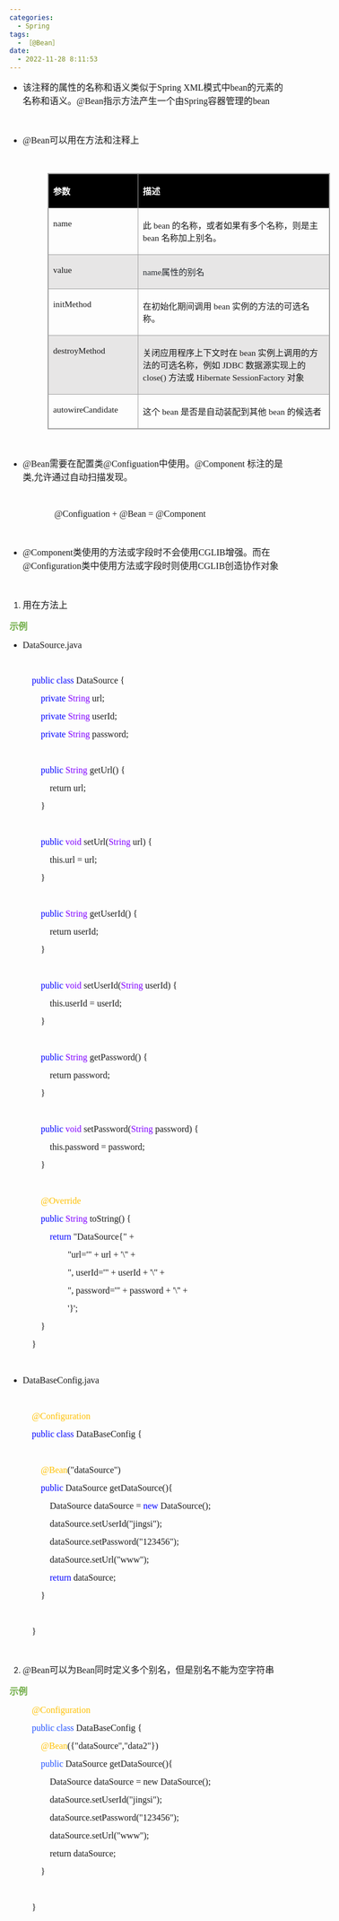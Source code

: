 ```yaml
---
categories:
  - Spring
tags:
  - ［@Bean］
date:
  - 2022-11-28 8:11:53
---
```


<ul style="list-style-type:disc">
    <li><span style="font-size:12.0pt"><span
                style="font-family:&quot;Microsoft YaHei UI&quot;">该注释的属性的名称和语义类似于</span></span><span
            style="font-size:12.0pt"><span style="font-family:&quot;Comic Sans MS&quot;">Spring XML</span></span><span
            style="font-size:12.0pt"><span style="font-family:&quot;Microsoft YaHei UI&quot;">模式中</span></span><span
            style="font-size:12.0pt"><span style="font-family:&quot;Comic Sans MS&quot;">bean</span></span><span
            style="font-size:12.0pt"><span
                style="font-family:&quot;Microsoft YaHei UI&quot;">的元素的名称和语义。</span></span><span
            style="font-size:12.0pt"><span style="font-family:&quot;Comic Sans MS&quot;">@Bean</span></span><span
            style="font-size:12.0pt"><span
                style="font-family:&quot;Microsoft YaHei UI&quot;">指示方法产生一个由</span></span><span
            style="font-size:12.0pt"><span style="font-family:&quot;Comic Sans MS&quot;">Spring</span></span><span
            style="font-size:12.0pt"><span style="font-family:&quot;Microsoft YaHei UI&quot;">容器管理的</span></span><span
            style="font-size:12.0pt"><span style="font-family:&quot;Comic Sans MS&quot;">bean</span></span></li>
</ul>
<p><span style="font-size:12.0pt"><span style="font-family:&quot;Comic Sans MS&quot;">&nbsp;</span></span></p>
<ul style="list-style-type:disc">
    <li><span style="font-size:12.0pt"><span style="font-family:&quot;Comic Sans MS&quot;">@Bean</span></span><span
            style="font-size:12.0pt"><span style="font-family:&quot;Microsoft YaHei UI&quot;">可以用在方法和注释上</span></span>
    </li>
</ul>
<p><span style="font-size:12.0pt"><span style="font-family:&quot;Comic Sans MS&quot;">&nbsp;</span></span></p>
<table summary="" cellspacing="0"
    style="border-collapse:collapse; border-color:#a3a3a3; border-style:solid; border-width:1px; margin-left:68px"
    class=" cke_show_border">
    <tbody>
        <tr>
            <td
                style="background-color:black; border-bottom:1px solid #a3a3a3; border-left:1px solid #a3a3a3; border-right:1px solid #a3a3a3; border-top:1px solid #a3a3a3; vertical-align:top; width:1.7701in">
                <p><span style="font-size:11.5pt"><span style="font-family:&quot;Microsoft YaHei UI&quot;"><span
                                style="color:white"><strong>参数</strong></span></span></span></p>
            </td>
            <td
                style="background-color:black; border-bottom:1px solid #a3a3a3; border-left:1px solid #a3a3a3; border-right:1px solid #a3a3a3; border-top:1px solid #a3a3a3; vertical-align:top; width:5.6576in">
                <p><span style="font-size:11.5pt"><span style="font-family:&quot;Microsoft YaHei UI&quot;"><span
                                style="color:white"><strong>描述</strong></span></span></span></p>
            </td>
        </tr>
        <tr>
            <td
                style="border-bottom:1px solid #a3a3a3; border-left:1px solid #a3a3a3; border-right:1px solid #a3a3a3; border-top:1px solid #a3a3a3; vertical-align:top; width:1.7701in">
                <p><span style="font-size:11.5pt"><span style="font-family:&quot;Comic Sans MS&quot;">name</span></span>
                </p>
            </td>
            <td
                style="border-bottom:1px solid #a3a3a3; border-left:1px solid #a3a3a3; border-right:1px solid #a3a3a3; border-top:1px solid #a3a3a3; vertical-align:top; width:5.6576in">
                <p><span style="font-size:11.5pt"><span style="font-family:&quot;Microsoft YaHei UI&quot;">此</span><span
                            style="font-family:&quot;Comic Sans MS&quot;"> bean </span><span
                            style="font-family:&quot;Microsoft YaHei UI&quot;">的名称，或者如果有多个名称，则是主</span><span
                            style="font-family:&quot;Comic Sans MS&quot;"> bean </span><span
                            style="font-family:&quot;Microsoft YaHei UI&quot;">名称加上别名。</span></span></p>
            </td>
        </tr>
        <tr>
            <td
                style="background-color:#e7e6e6; border-bottom:1px solid #a3a3a3; border-left:1px solid #a3a3a3; border-right:1px solid #a3a3a3; border-top:1px solid #a3a3a3; vertical-align:top; width:1.7701in">
                <p><span style="font-size:11.5pt"><span
                            style="font-family:&quot;Comic Sans MS&quot;">value</span></span></p>
            </td>
            <td
                style="background-color:#e7e6e6; border-bottom:1px solid #a3a3a3; border-left:1px solid #a3a3a3; border-right:1px solid #a3a3a3; border-top:1px solid #a3a3a3; vertical-align:top; width:5.6576in">
                <p><span style="font-size:11.5pt"><span style="color:#24292e"><span
                                style="font-family:&quot;Comic Sans MS&quot;">name</span><span
                                style="font-family:&quot;Microsoft YaHei UI&quot;">属性的别名</span></span></span></p>
            </td>
        </tr>
        <tr>
            <td
                style="border-bottom:1px solid #a3a3a3; border-left:1px solid #a3a3a3; border-right:1px solid #a3a3a3; border-top:1px solid #a3a3a3; vertical-align:top; width:1.7701in">
                <p><span style="font-size:11.5pt"><span
                            style="font-family:&quot;Comic Sans MS&quot;">initMethod</span></span></p>
            </td>
            <td
                style="border-bottom:1px solid #a3a3a3; border-left:1px solid #a3a3a3; border-right:1px solid #a3a3a3; border-top:1px solid #a3a3a3; vertical-align:top; width:5.6576in">
                <p><span style="font-size:11.5pt"><span
                            style="font-family:&quot;Microsoft YaHei UI&quot;">在初始化期间调用</span><span
                            style="font-family:&quot;Comic Sans MS&quot;"> bean </span><span
                            style="font-family:&quot;Microsoft YaHei UI&quot;">实例的方法的可选名称。</span></span></p>
            </td>
        </tr>
        <tr>
            <td
                style="background-color:#e7e6e6; border-bottom:1px solid #a3a3a3; border-left:1px solid #a3a3a3; border-right:1px solid #a3a3a3; border-top:1px solid #a3a3a3; vertical-align:top; width:1.7701in">
                <p><span style="font-size:11.5pt"><span
                            style="font-family:&quot;Comic Sans MS&quot;">destroyMethod</span></span></p>
            </td>
            <td
                style="background-color:#e7e6e6; border-bottom:1px solid #a3a3a3; border-left:1px solid #a3a3a3; border-right:1px solid #a3a3a3; border-top:1px solid #a3a3a3; vertical-align:top; width:5.727in">
                <p><span style="font-size:11.5pt"><span
                            style="font-family:&quot;Microsoft YaHei UI&quot;">关闭应用程序上下文时在</span><span
                            style="font-family:&quot;Comic Sans MS&quot;"> bean </span><span
                            style="font-family:&quot;Microsoft YaHei UI&quot;">实例上调用的方法的可选名称，例如</span><span
                            style="font-family:&quot;Comic Sans MS&quot;"> JDBC </span><span
                            style="font-family:&quot;Microsoft YaHei UI&quot;">数据源实现上的</span><span
                            style="font-family:&quot;Comic Sans MS&quot;"> close() </span><span
                            style="font-family:&quot;Microsoft YaHei UI&quot;">方法或</span><span
                            style="font-family:&quot;Comic Sans MS&quot;"> Hibernate SessionFactory </span><span
                            style="font-family:&quot;Microsoft YaHei UI&quot;">对象</span></span></p>
            </td>
        </tr>
        <tr>
            <td
                style="border-bottom:1px solid #a3a3a3; border-left:1px solid #a3a3a3; border-right:1px solid #a3a3a3; border-top:1px solid #a3a3a3; vertical-align:top; width:1.7701in">
                <p><span style="font-size:11.5pt"><span
                            style="font-family:&quot;Comic Sans MS&quot;">autowireCandidate</span></span></p>
            </td>
            <td
                style="border-bottom:1px solid #a3a3a3; border-left:1px solid #a3a3a3; border-right:1px solid #a3a3a3; border-top:1px solid #a3a3a3; vertical-align:top; width:5.6576in">
                <p><span style="font-size:11.5pt"><span
                            style="font-family:&quot;Microsoft YaHei UI&quot;">这个</span><span
                            style="font-family:&quot;Comic Sans MS&quot;"> bean </span><span
                            style="font-family:&quot;Microsoft YaHei UI&quot;">是否是自动装配到其他</span><span
                            style="font-family:&quot;Comic Sans MS&quot;"> bean </span><span
                            style="font-family:&quot;Microsoft YaHei UI&quot;">的候选者</span></span></p>
            </td>
        </tr>
    </tbody>
</table>
<p><span style="font-size:12.0pt"><span style="font-family:&quot;Comic Sans MS&quot;">&nbsp;</span></span></p>
<ul style="list-style-type:disc">
    <li><span style="font-size:12.0pt"><span style="font-family:&quot;Comic Sans MS&quot;">@Bean</span></span><span
            style="font-size:12.0pt"><span style="font-family:&quot;Microsoft YaHei UI&quot;">需要在配置类</span></span><span
            style="font-size:12.0pt"><span
                style="font-family:&quot;Comic Sans MS&quot;">@Configuation</span></span><span
            style="font-size:12.0pt"><span style="font-family:&quot;Microsoft YaHei UI&quot;">中使用。</span></span><span
            style="font-size:12.0pt"><span style="font-family:&quot;Comic Sans MS&quot;">@Component </span></span><span
            style="font-size:12.0pt"><span style="font-family:&quot;Microsoft YaHei UI&quot;">标注的是类</span></span><span
            style="font-size:12.0pt"><span style="font-family:&quot;Comic Sans MS&quot;">,</span></span><span
            style="font-size:12.0pt"><span style="font-family:&quot;Microsoft YaHei UI&quot;">允许通过自动扫描发现。</span></span>
    </li>
</ul>
<p><span style="font-size:12.0pt"><span style="font-family:&quot;Microsoft YaHei UI&quot;">&nbsp;</span></span></p>
<p style="margin-left: 80px;"><span style="font-size:12.0pt"><span
            style="font-family:&quot;Comic Sans MS&quot;">@Configuation + @Bean = @Component</span></span></p>
<p><span style="font-size:12.0pt"><span style="font-family:&quot;Comic Sans MS&quot;">&nbsp;</span></span></p>
<ul style="list-style-type:disc">
    <li><span style="font-size:12.0pt"><span style="font-family:&quot;Comic Sans MS&quot;">@Component</span></span><span
            style="font-size:12.0pt"><span
                style="font-family:&quot;Microsoft YaHei UI&quot;">类使用的方法或字段时不会使用</span></span><span
            style="font-size:12.0pt"><span style="font-family:&quot;Comic Sans MS&quot;">CGLIB</span></span><span
            style="font-size:12.0pt"><span style="font-family:&quot;Microsoft YaHei UI&quot;">增强。而在</span></span><span
            style="font-size:12.0pt"><span
                style="font-family:&quot;Comic Sans MS&quot;">@Configuration</span></span><span
            style="font-size:12.0pt"><span
                style="font-family:&quot;Microsoft YaHei UI&quot;">类中使用方法或字段时则使用</span></span><span
            style="font-size:12.0pt"><span style="font-family:&quot;Comic Sans MS&quot;">CGLIB</span></span><span
            style="font-size:12.0pt"><span style="font-family:&quot;Microsoft YaHei UI&quot;">创造协作对象</span></span></li>
</ul>
<p><span style="font-size:12.0pt"><span style="font-family:&quot;Comic Sans MS&quot;">&nbsp;</span></span></p>
<ol style="list-style-type:decimal">
    <li value="1"><span style="font-size:12.0pt"><span
                style="font-family:&quot;Microsoft YaHei UI&quot;">用在方法上</span></span></li>
</ol>
<p><span style="font-size:12.0pt"><span style="font-family:&quot;Microsoft YaHei UI&quot;"><span
                style="color:#70ad47"><strong>示例</strong></span></span></span></p>
<ul style="list-style-type:disc">
    <li><span style="font-size:12.0pt"><span style="font-family:&quot;Comic Sans MS&quot;">DataSource</span></span><span
            style="font-size:12.0pt"><span style="font-family:&quot;Comic Sans MS&quot;">.java</span></span></li>
</ul>
<p><span style="font-size:12.0pt"><span style="font-family:&quot;Comic Sans MS&quot;"></span></span><br></p>
<p style="margin-left: 40px;"><span style="font-size:12.0pt"><span style="font-family:&quot;Comic Sans MS&quot;"><span
                style="color:blue">public class</span> DataSource {</span></span></p>
<p style="margin-left: 40px;"><span style="font-size:12.0pt"><span
            style="font-family:&quot;Comic Sans MS&quot;">&nbsp;&nbsp;&nbsp; <span style="color:blue">private
            </span><span style="color:#8000ff">String</span> url;</span></span></p>
<p style="margin-left: 40px;"><span style="font-size:12.0pt"><span
            style="font-family:&quot;Comic Sans MS&quot;">&nbsp;&nbsp;&nbsp; <span style="color:blue">private
            </span><span style="color:#8000ff">String</span> userId;</span></span></p>
<p style="margin-left: 40px;"><span style="font-size:12.0pt"><span
            style="font-family:&quot;Comic Sans MS&quot;">&nbsp;&nbsp;&nbsp; <span style="color:blue">private
            </span><span style="color:#8000ff">String</span> password;</span></span></p>
<p style="margin-left: 40px;"><span style="font-size:12.0pt"><span
            style="font-family:&quot;Comic Sans MS&quot;">&nbsp;</span></span></p>
<p style="margin-left: 40px;"><span style="font-size:12.0pt"><span
            style="font-family:&quot;Comic Sans MS&quot;">&nbsp;&nbsp;&nbsp; <span style="color:blue">public
            </span><span style="color:#8000ff">String</span> getUrl() {</span></span></p>
<p style="margin-left: 40px;"><span style="font-size:12.0pt"><span
            style="font-family:&quot;Comic Sans MS&quot;">&nbsp;&nbsp;&nbsp;&nbsp;&nbsp;&nbsp;&nbsp; return
            url;</span></span></p>
<p style="margin-left: 40px;"><span style="font-size:12.0pt"><span
            style="font-family:&quot;Comic Sans MS&quot;">&nbsp;&nbsp;&nbsp; }</span></span></p>
<p style="margin-left: 40px;"><span style="font-size:12.0pt"><span
            style="font-family:&quot;Comic Sans MS&quot;">&nbsp;</span></span></p>
<p style="margin-left: 40px;"><span style="font-size:12.0pt"><span
            style="font-family:&quot;Comic Sans MS&quot;">&nbsp;&nbsp;&nbsp; <span style="color:blue">public
            </span><span style="color:#8000ff">void</span> setUrl(<span style="color:#8000ff">String</span> url)
            {</span></span></p>
<p style="margin-left: 40px;"><span style="font-size:12.0pt"><span
            style="font-family:&quot;Comic Sans MS&quot;">&nbsp;&nbsp;&nbsp;&nbsp;&nbsp;&nbsp;&nbsp; this.url =
            url;</span></span></p>
<p style="margin-left: 40px;"><span style="font-size:12.0pt"><span
            style="font-family:&quot;Comic Sans MS&quot;">&nbsp;&nbsp;&nbsp; }</span></span></p>
<p style="margin-left: 40px;"><span style="font-size:12.0pt"><span
            style="font-family:&quot;Comic Sans MS&quot;">&nbsp;</span></span></p>
<p style="margin-left: 40px;"><span style="font-size:12.0pt"><span
            style="font-family:&quot;Comic Sans MS&quot;">&nbsp;&nbsp;&nbsp; <span style="color:blue">public
            </span><span style="color:#8000ff">String</span> getUserId() {</span></span></p>
<p style="margin-left: 40px;"><span style="font-size:12.0pt"><span
            style="font-family:&quot;Comic Sans MS&quot;">&nbsp;&nbsp;&nbsp;&nbsp;&nbsp;&nbsp;&nbsp; return
            userId;</span></span></p>
<p style="margin-left: 40px;"><span style="font-size:12.0pt"><span
            style="font-family:&quot;Comic Sans MS&quot;">&nbsp;&nbsp;&nbsp; }</span></span></p>
<p style="margin-left: 40px;"><span style="font-size:12.0pt"><span
            style="font-family:&quot;Comic Sans MS&quot;">&nbsp;</span></span></p>
<p style="margin-left: 40px;"><span style="font-size:12.0pt"><span
            style="font-family:&quot;Comic Sans MS&quot;">&nbsp;&nbsp;&nbsp; <span style="color:blue">public</span><span
                style="color:#8000ff"> void</span> setUserId(<span style="color:#8000ff">String</span> userId)
            {</span></span></p>
<p style="margin-left: 40px;"><span style="font-size:12.0pt"><span
            style="font-family:&quot;Comic Sans MS&quot;">&nbsp;&nbsp;&nbsp;&nbsp;&nbsp;&nbsp;&nbsp; this.userId =
            userId;</span></span></p>
<p style="margin-left: 40px;"><span style="font-size:12.0pt"><span
            style="font-family:&quot;Comic Sans MS&quot;">&nbsp;&nbsp;&nbsp; }</span></span></p>
<p style="margin-left: 40px;"><span style="font-size:12.0pt"><span
            style="font-family:&quot;Comic Sans MS&quot;">&nbsp;</span></span></p>
<p style="margin-left: 40px;"><span style="font-size:12.0pt"><span
            style="font-family:&quot;Comic Sans MS&quot;">&nbsp;&nbsp; <span style="color:blue">&nbsp;public
            </span><span style="color:#8000ff">String</span> getPassword() {</span></span></p>
<p style="margin-left: 40px;"><span style="font-size:12.0pt"><span
            style="font-family:&quot;Comic Sans MS&quot;">&nbsp;&nbsp;&nbsp;&nbsp;&nbsp;&nbsp;&nbsp; return
            password;</span></span></p>
<p style="margin-left: 40px;"><span style="font-size:12.0pt"><span
            style="font-family:&quot;Comic Sans MS&quot;">&nbsp;&nbsp;&nbsp; }</span></span></p>
<p style="margin-left: 40px;"><span style="font-size:12.0pt"><span
            style="font-family:&quot;Comic Sans MS&quot;">&nbsp;</span></span></p>
<p style="margin-left: 40px;"><span style="font-size:12.0pt"><span
            style="font-family:&quot;Comic Sans MS&quot;">&nbsp;&nbsp;&nbsp; <span style="color:blue">public
            </span><span style="color:#8000ff">void</span> setPassword(<span style="color:#8000ff">String</span>
            password) {</span></span></p>
<p style="margin-left: 40px;"><span style="font-size:12.0pt"><span
            style="font-family:&quot;Comic Sans MS&quot;">&nbsp;&nbsp;&nbsp;&nbsp;&nbsp;&nbsp;&nbsp; this.password =
            password;</span></span></p>
<p style="margin-left: 40px;"><span style="font-size:12.0pt"><span
            style="font-family:&quot;Comic Sans MS&quot;">&nbsp;&nbsp;&nbsp; }</span></span></p>
<p style="margin-left: 40px;"><span style="font-size:12.0pt"><span
            style="font-family:&quot;Comic Sans MS&quot;">&nbsp;</span></span></p>
<p style="margin-left: 40px;"><span style="font-size:12.0pt"><span
            style="font-family:&quot;Comic Sans MS&quot;">&nbsp;&nbsp; <span
                style="color:#ffc000">&nbsp;@Override</span></span></span></p>
<p style="margin-left: 40px;"><span style="font-size:12.0pt"><span
            style="font-family:&quot;Comic Sans MS&quot;">&nbsp;&nbsp;&nbsp; <span style="color:blue">public
            </span><span style="color:#8000ff">String</span> toString() {</span></span></p>
<p style="margin-left: 40px;"><span style="font-size:12.0pt"><span
            style="font-family:&quot;Comic Sans MS&quot;">&nbsp;&nbsp;&nbsp;&nbsp;&nbsp;&nbsp;&nbsp; <span
                style="color:blue">return</span> "DataSource{" +</span></span></p>
<p style="margin-left: 40px;"><span style="font-size:12.0pt"><span
            style="font-family:&quot;Comic Sans MS&quot;">&nbsp;&nbsp;&nbsp;&nbsp;&nbsp;&nbsp;&nbsp;&nbsp;&nbsp;&nbsp;&nbsp;&nbsp;&nbsp;&nbsp;&nbsp;
            "url='" + url + '\'' +</span></span></p>
<p style="margin-left: 40px;"><span style="font-size:12.0pt"><span
            style="font-family:&quot;Comic Sans MS&quot;">&nbsp;&nbsp;&nbsp;&nbsp;&nbsp;&nbsp;&nbsp;&nbsp;&nbsp;&nbsp;&nbsp;&nbsp;&nbsp;&nbsp;&nbsp;
            ", userId='" + userId + '\'' +</span></span></p>
<p style="margin-left: 40px;"><span style="font-size:12.0pt"><span
            style="font-family:&quot;Comic Sans MS&quot;">&nbsp;&nbsp;&nbsp;&nbsp;&nbsp;&nbsp;&nbsp;&nbsp;&nbsp;&nbsp;&nbsp;&nbsp;&nbsp;&nbsp;&nbsp;
            ", password='" + password + '\'' +</span></span></p>
<p style="margin-left: 40px;"><span style="font-size:12.0pt"><span
            style="font-family:&quot;Comic Sans MS&quot;">&nbsp;&nbsp;&nbsp;&nbsp;&nbsp;&nbsp;&nbsp;&nbsp;&nbsp;&nbsp;&nbsp;&nbsp;&nbsp;&nbsp;&nbsp;
            '}';</span></span></p>
<p style="margin-left: 40px;"><span style="font-size:12.0pt"><span
            style="font-family:&quot;Comic Sans MS&quot;">&nbsp;&nbsp;&nbsp; }</span></span></p>
<p style="margin-left: 40px;"><span style="font-size:12.0pt"><span
            style="font-family:&quot;Comic Sans MS&quot;">}</span></span></p>
<p><span style="font-size:12.0pt"><span style="font-family:&quot;Comic Sans MS&quot;">&nbsp;</span></span></p>
<ul style="list-style-type:disc">
    <li><span style="font-size:12.0pt"><span
                style="font-family:&quot;Comic Sans MS&quot;">DataBaseConfig</span></span><span
            style="font-size:12.0pt"><span style="font-family:&quot;Comic Sans MS&quot;">.java</span></span></li>
</ul>
<p><span style="font-size:12.0pt"><span style="font-family:&quot;Comic Sans MS&quot;"><span
                style="color:#ed7d31">&nbsp;</span></span></span></p>
<p style="margin-left: 40px;"><span style="font-size:12.0pt"><span style="font-family:&quot;Comic Sans MS&quot;"><span
                style="color:#ffc000">@Configuration</span></span></span></p>
<p style="margin-left: 40px;"><span style="font-size:12.0pt"><span style="font-family:&quot;Comic Sans MS&quot;"><span
                style="color:blue">public class</span> DataBaseConfig {</span></span></p>
<p style="margin-left: 40px;"><span style="font-size:12.0pt"><span
            style="font-family:&quot;Comic Sans MS&quot;">&nbsp;</span></span></p>
<p style="margin-left: 40px;"><span style="font-size:12.0pt"><span
            style="font-family:&quot;Comic Sans MS&quot;">&nbsp;&nbsp;&nbsp; <span
                style="color:#ffc000">@Bean</span>("dataSource")</span></span></p>
<p style="margin-left: 40px;"><span style="font-size:12.0pt"><span
            style="font-family:&quot;Comic Sans MS&quot;">&nbsp;&nbsp;&nbsp; <span style="color:blue">public</span>
            DataSource getDataSource(){</span></span></p>
<p style="margin-left: 40px;"><span style="font-size:12.0pt"><span
            style="font-family:&quot;Comic Sans MS&quot;">&nbsp;&nbsp;&nbsp;&nbsp;&nbsp;&nbsp;&nbsp; DataSource
            dataSource = <span style="color:blue">new</span> DataSource();</span></span></p>
<p style="margin-left: 40px;"><span style="font-size:12.0pt"><span
            style="font-family:&quot;Comic Sans MS&quot;">&nbsp;&nbsp;&nbsp;&nbsp;&nbsp;&nbsp;&nbsp;
            dataSource.setUserId("jingsi");</span></span></p>
<p style="margin-left: 40px;"><span style="font-size:12.0pt"><span
            style="font-family:&quot;Comic Sans MS&quot;">&nbsp;&nbsp;&nbsp;&nbsp;&nbsp;&nbsp;&nbsp;
            dataSource.setPassword("123456");</span></span></p>
<p style="margin-left: 40px;"><span style="font-size:12.0pt"><span
            style="font-family:&quot;Comic Sans MS&quot;">&nbsp;&nbsp;&nbsp;&nbsp;&nbsp;&nbsp;&nbsp;
            dataSource.setUrl("www");</span></span></p>
<p style="margin-left: 40px;"><span style="font-size:12.0pt"><span
            style="font-family:&quot;Comic Sans MS&quot;">&nbsp;&nbsp;&nbsp;&nbsp;&nbsp;&nbsp;&nbsp; <span
                style="color:blue">return</span> dataSource;</span></span></p>
<p style="margin-left: 40px;"><span style="font-size:12.0pt"><span
            style="font-family:&quot;Comic Sans MS&quot;">&nbsp;&nbsp;&nbsp; }</span></span></p>
<p style="margin-left: 40px;"><span style="font-size:12.0pt"><span
            style="font-family:&quot;Comic Sans MS&quot;">&nbsp;</span></span></p>
<p style="margin-left: 40px;"><span style="font-size:12.0pt"><span
            style="font-family:&quot;Comic Sans MS&quot;">}</span></span></p>
<p><span style="font-size:12.0pt"><span style="font-family:&quot;Comic Sans MS&quot;">&nbsp;</span></span></p>
<ol style="list-style-type:decimal">
    <li value="2"><span style="font-size:12.0pt"><span
                style="font-family:&quot;Comic Sans MS&quot;">@Be</span></span><span style="font-size:12.0pt"><span
                style="font-family:&quot;Comic Sans MS&quot;">an</span></span><span style="font-size:12.0pt"><span
                style="font-family:&quot;Microsoft YaHei UI&quot;">可以为</span></span><span style="font-size:12.0pt"><span
                style="font-family:&quot;Comic Sans MS&quot;">Bean</span></span><span style="font-size:12.0pt"><span
                style="font-family:&quot;Microsoft YaHei UI&quot;">同时定义多个别名，但是别名不能为空字符串</span></span></li>
</ol>
<p><span style="font-size:12.0pt"><span style="font-family:&quot;Microsoft YaHei UI&quot;"><span
                style="color:#70ad47"><strong>示例</strong></span></span></span></p>
<p style="margin-left: 40px;"><span style="font-size:12.0pt"><span style="font-family:&quot;Comic Sans MS&quot;"><span
                style="color:#ffc000">@Configuration</span></span></span></p>
<p style="margin-left: 40px;"><span style="font-size:12.0pt"><span style="font-family:&quot;Comic Sans MS&quot;"><span
                style="color:#2151ff">public class</span> DataBaseConfig {</span></span></p>
<p style="margin-left: 40px;"><span style="font-size:12.0pt"><span
            style="font-family:&quot;Comic Sans MS&quot;">&nbsp;&nbsp;&nbsp; <span
                style="color:#ffc000">@Bean</span>({"dataSource","data2"})</span></span></p>
<p style="margin-left: 40px;"><span style="font-size:12.0pt"><span
            style="font-family:&quot;Comic Sans MS&quot;">&nbsp;&nbsp;&nbsp; <span style="color:#2151ff">public</span>
            DataSource getDataSource(){</span></span></p>
<p style="margin-left: 40px;"><span style="font-size:12.0pt"><span
            style="font-family:&quot;Comic Sans MS&quot;">&nbsp;&nbsp;&nbsp;&nbsp;&nbsp;&nbsp;&nbsp; DataSource
            dataSource = new DataSource();</span></span></p>
<p style="margin-left: 40px;"><span style="font-size:12.0pt"><span
            style="font-family:&quot;Comic Sans MS&quot;">&nbsp;&nbsp;&nbsp;&nbsp;&nbsp;&nbsp;&nbsp;
            dataSource.setUserId("jingsi");</span></span></p>
<p style="margin-left: 40px;"><span style="font-size:12.0pt"><span
            style="font-family:&quot;Comic Sans MS&quot;">&nbsp;&nbsp;&nbsp;&nbsp;&nbsp;&nbsp;&nbsp;
            dataSource.setPassword("123456");</span></span></p>
<p style="margin-left: 40px;"><span style="font-size:12.0pt"><span
            style="font-family:&quot;Comic Sans MS&quot;">&nbsp;&nbsp;&nbsp;&nbsp;&nbsp;&nbsp;&nbsp;
            dataSource.setUrl("www");</span></span></p>
<p style="margin-left: 40px;"><span style="font-size:12.0pt"><span
            style="font-family:&quot;Comic Sans MS&quot;">&nbsp;&nbsp;&nbsp;&nbsp;&nbsp;&nbsp;&nbsp; return
            dataSource;</span></span></p>
<p style="margin-left: 40px;"><span style="font-size:12.0pt"><span
            style="font-family:&quot;Comic Sans MS&quot;">&nbsp;&nbsp;&nbsp; }</span></span></p>
<p style="margin-left: 40px;"><span style="font-size:12.0pt"><span
            style="font-family:&quot;Comic Sans MS&quot;">&nbsp;</span></span></p>
<p style="margin-left: 40px;"><span style="font-size:12.0pt"><span
            style="font-family:&quot;Comic Sans MS&quot;">}</span></span></p>
